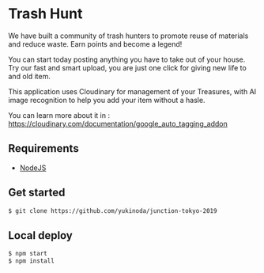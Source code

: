 # Trash Hunt

We have built a community of trash hunters to promote reuse of materials and reduce waste. Earn points and become a legend!

You can start today posting anything you have to take out of your house.
Try our fast and smart upload, you are just one click for giving new life to and old item.

This application uses Cloudinary for management of your Treasures, with AI image recognition to help you add your item without a hasle.
 
You can learn more about it in : https://cloudinary.com/documentation/google_auto_tagging_addon


## Requirements
- [NodeJS](https://nodejs.org/en/)

## Get started
```bash
$ git clone https://github.com/yukinoda/junction-tokyo-2019
```

## Local deploy
```bash
$ npm start
$ npm install
```
